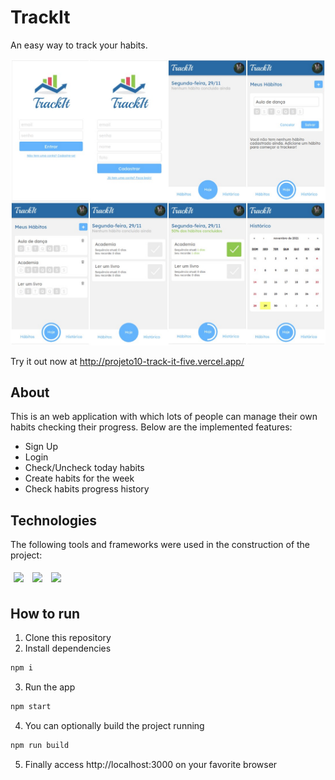 # TrackIt

An easy way to track your habits.

<img src="src/assets/media/trackIt-example.jpg" />

Try it out now at http://projeto10-track-it-five.vercel.app/

## About

This is an web application with which lots of people can manage their own habits checking their progress. Below are the implemented features:

- Sign Up
- Login
- Check/Uncheck today habits
- Create habits for the week
- Check habits progress history

## Technologies

The following tools and frameworks were used in the construction of the project:<br>

<p>
  <img style='margin: 5px;' src='https://img.shields.io/badge/styled-components%20-%2320232a.svg?&style=for-the-badge&color=b8679e&logo=styled-components&logoColor=%3a3a3a'>
  <img style='margin: 5px;' src='https://img.shields.io/badge/axios%20-%2320232a.svg?&style=for-the-badge&color=informational'>
  <img style='margin: 5px;' src="https://img.shields.io/badge/react-app%20-%2320232a.svg?&style=for-the-badge&color=60ddf9&logo=react&logoColor=%2361DAFB"/>

## How to run

1. Clone this repository
2. Install dependencies

```bash
npm i
```

3. Run the app

```bash
npm start
```

4. You can optionally build the project running

```bash
npm run build
```

5. Finally access http://localhost:3000 on your favorite browser
